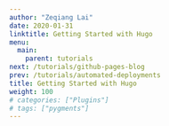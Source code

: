 ```yaml
---
author: "Zeqiang Lai"
date: 2020-01-31
linktitle: Getting Started with Hugo
menu:
  main:
    parent: tutorials
next: /tutorials/github-pages-blog
prev: /tutorials/automated-deployments
title: Getting Started with Hugo
weight: 100
# categories: ["Plugins"]
# tags: ["pygments"]
--- 
```


<!--more-->